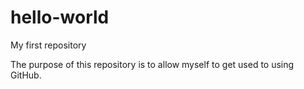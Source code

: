# hello-world
My first repository

The purpose of this repository is to allow myself to get used to using GitHub.
